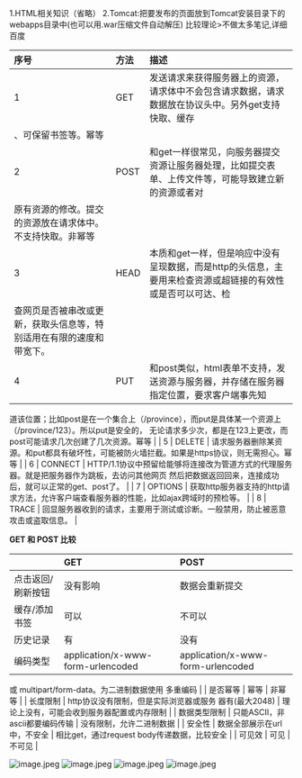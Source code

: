 1.HTML相关知识（省略）
2.Tomcat:把要发布的页面放到Tomcat安装目录下的webapps目录中(也可以用.war压缩文件自动解压)
比较理论>不做太多笔记,详细百度

| 序号 | 方法 | 描述 |
| :--- | :--- | :--- |
| 1 | GET | 发送请求来获得服务器上的资源，请求体中不会包含请求数据，请求数据放在协议头中。另外get支持快取、缓存
、可保留书签等。幂等 |
| 2 | POST | 和get一样很常见，向服务器提交资源让服务器处理，比如提交表单、上传文件等，可能导致建立新的资源或者对
原有资源的修改。提交的资源放在请求体中。不支持快取。非幂等 |
| 3 | HEAD | 本质和get一样，但是响应中没有呈现数据，而是http的头信息，主要用来检查资源或超链接的有效性或是否可以可达、检
查网页是否被串改或更新，获取头信息等，特别适用在有限的速度和带宽下。 |
| 4 | PUT | 和post类似，html表单不支持，发送资源与服务器，并存储在服务器指定位置，要求客户端事先知
道该位置；比如post是在一个集合上（/province），而put是具体某一个资源上（/province/123）。所以put是安全的，
无论请求多少次，都是在123上更改，而post可能请求几次创建了几次资源。幂等 |
| 5 | DELETE | 请求服务器删除某资源。和put都具有破坏性，可能被防火墙拦截。如果是https协议，则无需担心。幂等 |
| 6 | CONNECT | HTTP/1.1协议中预留给能够将连接改为管道方式的代理服务器。就是把服务器作为跳板，去访问其他网页
然后把数据返回回来，连接成功后，就可以正常的get、post了。 |
| 7 | OPTIONS | 获取http服务器支持的http请求方法，允许客户端查看服务器的性能，比如ajax跨域时的预检等。 |
| 8 | TRACE | 回显服务器收到的请求，主要用于测试或诊断。一般禁用，防止被恶意攻击或盗取信息。 |

**GET 和 POST 比较**

|   | GET | POST |
| :--- | :--- | :--- |
| 点击返回/刷新按钮 | 没有影响 | 数据会重新提交 |
| 缓存/添加书签 | 可以 | 不可以 |
| 历史记录 | 有 | 没有 |
| 编码类型 | application/x-www-form-urlencoded | application/x-www-form-urlencoded 
或 multipart/form-data。为二进制数据使用
多重编码 |
| 是否幂等 | 幂等 | 非幂等 |
| 长度限制 | http协议没有限制，但是实际浏览器或服务
器有(最大2048) | 理论上没有，可能会收到服务器配置或内存限制 |
| 数据类型限制 | 只能ASCII，非ascii都要编码传输 | 没有限制，允许二进制数据 |
| 安全性 | 数据全部展示在url中，不安全 | 相比get，通过request body传递数据，比较安全 |
| 可见效 | 可见 | 不可见 |

![image.jpeg](https://cdn.nlark.com/yuque/0/2021/jpeg/21546446/1621102412592-2feee41f-e088-4124-8d82-cb121966f755.jpeg#align=left&display=inline&height=337&originHeight=337&originWidth=601&size=196432&status=done&style=none&width=601)
![image.jpeg](https://cdn.nlark.com/yuque/0/2021/jpeg/21546446/1621102398879-557b96b6-7ec4-497e-96c7-89947dceff6c.jpeg#align=left&display=inline&height=119&originHeight=119&originWidth=388&size=56623&status=done&style=none&width=388)
![image.jpeg](https://cdn.nlark.com/yuque/0/2021/jpeg/21546446/1621102412301-736b34b0-88d9-4b3a-8458-f90f7671ac84.jpeg#align=left&display=inline&height=286&originHeight=286&originWidth=785&size=188518&status=done&style=none&width=785)
![image.jpeg](https://cdn.nlark.com/yuque/0/2021/jpeg/21546446/1621102411593-e27f49c8-06a4-4631-bddc-74c018eccc37.jpeg#align=left&display=inline&height=349&originHeight=349&originWidth=684&size=175554&status=done&style=none&width=684)
